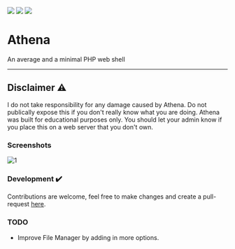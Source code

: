 ![](https://img.shields.io/badge/LANG-PHP-purple?style=for-the-badge&logo=php)
![](https://img.shields.io/badge/VERSION-1-green?style=for-the-badge)
![](https://img.shields.io/badge/LICENSE-MIT-blue?style=for-the-badge)

# Athena
An average and a minimal PHP web shell
- - -

## Disclaimer ⚠️
I do not take responsibility for any damage caused by Athena. Do not publically expose this if you don't really know what you are doing. Athena was built for educational purposes only. You should let your admin know if you place this on a web server that you don't own.

### Screenshots
![1](https://user-images.githubusercontent.com/53340269/109651122-21ecd200-7b84-11eb-9642-6e3f94cd8aa1.png)

### Development ✔️
Contributions are welcome, feel free to make changes and create a pull-request [here](https://github.com/4e0x/Athena/pulls).

### TODO
- Improve File Manager by adding in more options.
